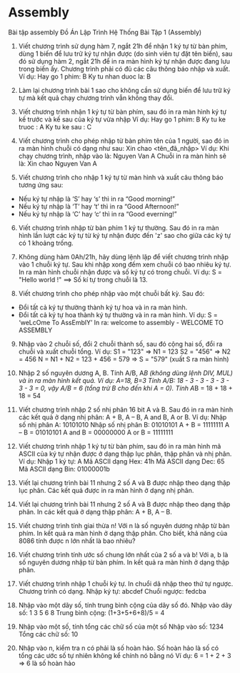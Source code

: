 # Assembly
Bài tập assembly
Đồ Án Lập Trình Hệ Thống
Bài Tập 1 (Assembly)

1. Viết chương trình sử dụng hàm 7, ngắt 21h để nhận 1 ký tự từ bàn phím, dùng 1
biến để lưu trữ ký tự nhận được (do sinh viên tự đặt tên biến), sau đó sử dụng hàm
2, ngắt 21h để in ra màn hình ký tự nhận được đang lưu trong biến ấy. Chương
trình phải có đủ các câu thông báo nhập và xuất.
Ví dụ: Hay go 1 phim: B
Ky tu nhan duoc la: B

2. Làm lại chương trình bài 1 sao cho không cần sử dụng biến để lưu trữ ký tự mà
kết quả chạy chương trình vẫn không thay đổi.

3. Viết chương trình nhận 1 ký tự từ bàn phím, sau đó in ra màn hình ký tự kế
trước và kế sau của ký tự vừa nhập
Ví dụ: Hay go 1 phim: B
Ky tu ke truoc : A
Ky tu ke sau : C

4. Viết chương trình cho phép nhập từ bàn phím tên của 1 người, sao đó in ra màn
hình chuỗi có dạng như sau:
Xin chao <tên_đã_nhập>
Ví dụ: Khi chạy chương trình, nhập vào là: Nguyen Van A
Chuỗi in ra màn hình sẽ là: Xin chao Nguyen Van A
5. Viết chương trình cho nhập 1 ký tự từ màn hình và xuất câu thông báo tương ứng
sau:
- Nếu ký tự nhập là ‘S’ hay ‘s’ thì in ra “Good morning!”
- Nếu ký tự nhập là ‘T’ hay ‘t’ thì in ra “Good Afternoon!”
- Nếu ký tự nhập là ‘C’ hay ‘c’ thì in ra “Good everning!”

6. Viết chương trình nhập từ bàn phím 1 ký tự thường. Sau đó in ra màn hình lần lượt
các ký tự từ ký tự nhận được đến 'z' sao cho giữa các ký tự có 1 khoảng trống.

7. Không dùng hàm 0Ah/21h, hãy dùng lệnh lặp để viết chương trình nhập vào 1
chuỗi ký tự. Sau khi nhập xong đếm xem chuỗi có bao nhiêu ký tự. In ra màn hình
chuỗi nhận được và số ký tự có trong chuỗi.
Ví dụ: S = "Hello world !" ==> Số kí tự trong chuỗi là 13.

8. Viết chương trình cho phép nhập vào một chuỗi bất kỳ. Sau đó:
- Đổi tất cả ký tự thường thành ký tự hoa và in ra màn hình.
- Đổi tất cả ký tự hoa thành ký tự thường và in ra màn hình.
Ví dụ: S = ‘weLcOme To AssEmblY’
In ra: welcome to assembly - WELCOME TO ASSEMBLY

9. Nhập vào 2 chuỗi số, đổi 2 chuỗi thành số, sau đó cộng hai số, đổi ra chuỗi và xuất
chuỗi tổng.
Ví dụ: S1 = "123" => N1 = 123
S2 = "456" => N2 = 456
N = N1 + N2 = 123 + 456 = 579 => S = "579" (xuất S ra màn hình)

10. Nhập 2 số nguyên dương A, B. Tính A/B, A*B (không dùng lệnh DIV, MUL) và
in ra màn hình kết quả.
Ví dụ: A=18, B=3
Tính A/B: 18 - 3 - 3 - 3 - 3 - 3 - 3 = 0, vậy A/B = 6 (tổng trừ B cho đến khi A = 0).
Tính A*B = 18 + 18 + 18 = 54
11. Viết chương trình nhập 2 số nhị phân 16 bit A và B. Sau đó in ra màn hình các kết
quả ở dạng nhị phân: A + B, A – B, A and B, A or B.
Ví dụ: Nhập số nhị phân A: 10101010
Nhập số nhị phân B: 01010101
A + B = 11111111 A – B = 01010101
A and B = 00000000 A or B = 11111111

12. Viết chương trình nhập 1 ký tự từ bàn phím, sau đó in ra màn hình mã ASCII của
ký tự nhận được ở dạng thập lục phân, thập phân và nhị phân.
Ví dụ: Nhập 1 ký tự: A
Mã ASCII dạng Hex: 41h
Mã ASCII dạng Dec: 65
Mã ASCII dạng Bin: 01000001b

13. Viết lại chương trình bài 11 nhưng 2 số A và B được nhập theo dạng thập lục
phân. Các kết quả được in ra màn hình ở dạng nhị phân.

14. Viết lại chương trình bài 11 nhưng 2 số A và B được nhập theo dạng thập phân.
In các kết quả ở dạng thập phân: A + B, A – B.

15. Viết chương trình tính giai thừa n! Với n là số nguyên dương nhập từ bàn phím. In
kết quả ra màn hình ở dạng thập phân. Cho biết, khả năng của 8086 tính được n
lớn nhất là bao nhiêu?
16. Viết chương trình tính ước số chung lớn nhất của 2 số a và b! Với a, b là số nguyên dương nhập từ bàn phím. In kết quả ra màn hình ở dạng thập phân. 

17. Viết chương trình nhập 1 chuỗi ký tự. In chuổi dã nhập theo thứ tự ngược. Chương trình có dạng.
Nhập ký tự: abcdef
Chuổi ngược: fedcba

18. Nhập vào một dãy số, tính trung bình cộng của dãy số đó.
Nhập vào dãy số: 1  3   5  6  8
Trung bình cộng: (1+3+5+6+8)/5 = 4

19. Nhập vào một số, tính tổng các chữ số của một số
Nhập vào số: 1234
Tổng các chữ số: 10

20. Nhập vào n, kiểm tra n có phải là số hoàn hảo. Số hoàn hảo là số có tổng các ước số tự nhiên không kể chính nó bằng nó
Ví dụ: 6 = 1 + 2 + 3  => 6 là số hoàn hảo

